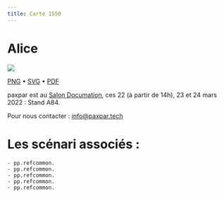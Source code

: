 ```yaml
---
title: Carte 1550
---
```


# Alice



![](https://media.paxpar.tech/ludi/card_1550_recto.png)

[PNG](https://media.paxpar.tech/ludi/card_1550_recto.png) • [SVG](https://media.paxpar.tech/ludi/card_1550_recto.svg) • [PDF](https://media.paxpar.tech/ludi/card_1550_recto.pdf)

paxpar est au [Salon Documation](https://www.documation.fr/info_societe/527/paxpartech.html), ces 22 (à partir de 14h), 23 et 24 mars 2022 : Stand A84.

Pour nous contacter : info@paxpar.tech    

# Les scénari associés :
    - pp.refcommon.
    - pp.refcommon.
    - pp.refcommon.
    - pp.refcommon.
    - pp.refcommon.


